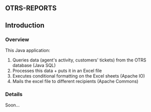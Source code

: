 ## OTRS-REPORTS

## Introduction

### Overview
This Java application:
1. Queries data (agent's activity, customers' tickets) from the OTRS database (Java SQL)
2. Processes this data + puts it in an Excel file
3. Executes conditional formatting on the Excel sheets (Apache IO)
3. Mails the excel file to different recipients (Apache Commons)

### Details
Soon...